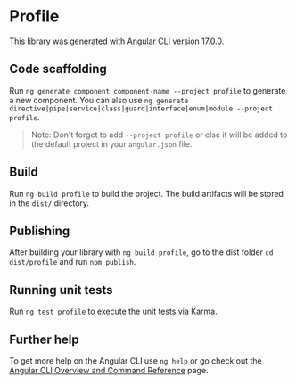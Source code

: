 # Profile

This library was generated with [Angular CLI](https://github.com/angular/angular-cli) version 17.0.0.

## Code scaffolding

Run `ng generate component component-name --project profile` to generate a new component. You can also use `ng generate directive|pipe|service|class|guard|interface|enum|module --project profile`.
> Note: Don't forget to add `--project profile` or else it will be added to the default project in your `angular.json` file. 

## Build

Run `ng build profile` to build the project. The build artifacts will be stored in the `dist/` directory.

## Publishing

After building your library with `ng build profile`, go to the dist folder `cd dist/profile` and run `npm publish`.

## Running unit tests

Run `ng test profile` to execute the unit tests via [Karma](https://karma-runner.github.io).

## Further help

To get more help on the Angular CLI use `ng help` or go check out the [Angular CLI Overview and Command Reference](https://angular.io/cli) page.

